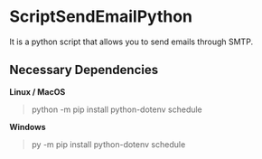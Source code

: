 # ScriptSendEmailPython
It is a python script that allows you to send emails through SMTP.

## Necessary Dependencies

**Linux / MacOS**
> python -m pip install python-dotenv schedule

**Windows**
> py -m pip install python-dotenv schedule
